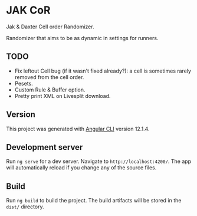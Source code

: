 # JAK CoR

Jak & Daxter Cell order Randomizer.

Randomizer that aims to be as dynamic in settings for runners.

## TODO

- Fix leftout Cell bug (if it wasn't fixed already?): a cell is sometimes rarely removed from the cell order.
- Pesets.
- Custom Rule & Buffer option.
- Pretty print XML on Livesplit download.

## Version

This project was generated with [Angular CLI](https://github.com/angular/angular-cli) version 12.1.4.

## Development server

Run `ng serve` for a dev server. Navigate to `http://localhost:4200/`. The app will automatically reload if you change any of the source files.

## Build

Run `ng build` to build the project. The build artifacts will be stored in the `dist/` directory.
